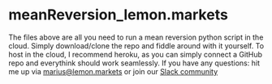 # meanReversion_lemon.markets

The files above are all you need to run a mean reversion python script in the cloud. Simply download/clone the repo and fiddle around with it yourself.
To host in the cloud, I recommend heroku, as you can simply connect a GitHub repo and everythink should work seamlessly. 
If you have any questions: hit me up via marius@lemon.markets or join our [Slack community](https://lemonmarketscommunity.slack.com/join/shared_invite/zt-i7prqmed-pmioXk6h3SiUsMA_c9Nj7w#/ "lemon.markets Slack community")
